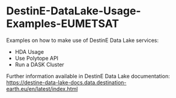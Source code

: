 # DestinE-DataLake-Usage-Examples-EUMETSAT
Examples on how to make use of DestinE Data Lake services:
- HDA Usage
- Use Polytope API
- Run a DASK Cluster


Further information available in DestinE Data Lake documentation: https://destine-data-lake-docs.data.destination-earth.eu/en/latest/index.html
